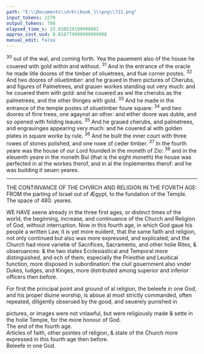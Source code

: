 ```yaml
---
path: "E:\\Documents\\drb\\book_1\\png\\721.png"
input_tokens: 2270
output_tokens: 798
elapsed_time_s: 23.038519199999982
approx_cost_usd: 0.018779999999999998
manual_edit: false
---
```

<sup>30</sup> out of the wal, and coming forth. Yea the pauement also of the house he couered with gold within and without. <sup>31</sup> And in the entrance of the oracle he made litle doores of the timber of oliuetrees, and fiue corner postes. <sup>32</sup> And two doores of oliuetimber: and he graued in them pictures of Cherubs, and figures of Palmetrees, and grauen workes standing out very much: and he couered them with gold: and he couered as wel the cherubs as the palmetrees, and the other thinges with gold. <sup>33</sup> And he made in the entrance of the temple postes of oliuetimber foure square: <sup>34</sup> and two doores of firre trees, one agaynst an other: and either doore was duble, and so opened with folding leaues. <sup>35</sup> And he graued cherubs, and palmetrees, and engrauinges appearing very much: and he couered al with golden plates in square worke by rule. <sup>36</sup> And he built the inner court with three rowes of stones polished, and one rowe of ceder timber. <sup>37</sup> In the fourth yeare was the house of our Lord founded in the moneth of Zio: <sup>38</sup> and in the eleuenth yeare in the moneth Bul (that is the eight moneth) the house was perfected in al the workes therof, and in al the implementes therof: and he was building it seuen yeares.

<hr>

THE CONTINVANCE OF THE CHVRCH AND RELIGION IN THE FOVRTH AGE: FROM the parting of Israel out of Ægypt, to the fundation of the Temple. The space of 480. yeares.

WE HAVE seene already in the three first ages, or distinct times of the world, the beginning, increase, and continuance of the Church and Religion of God, without interruption. Now in this fourth age, in which God gaue his people a written Law, it is yet more euident, that the same faith and religion, not only continued but also was more expressed, and explicated; and the Church had more varietie of Sacrifices, Sacraments, and other holie Rites, & obseruances: & the two states Ecclesiastical and Temporal more distinguished, and ech of them, especially the Priesthie and Leuitical function, more disposed in subordination: the ciuil gouernment also vnder Dukes, Iudges, and Kinges, more distributed among superior and inferior officers then before.

For first the principal point and ground of al religion, the beleefe in one God, and his proper diuine worship, is aboue al most strictly commanded, often repeated, diligently obserued by the good, and seuerely punished in

<aside>pictures, or images were not vnlawful, but were religiously made & sette in the holie Temple, for the more honour of God.</aside>

<aside>The end of the fourth age.</aside>

<aside>Articles of faith, other pointes of religion, & state of the Church more expressed in this fourth age then before.</aside>

<aside>Beleefe in one God.</aside>

[^1]: transgressours.